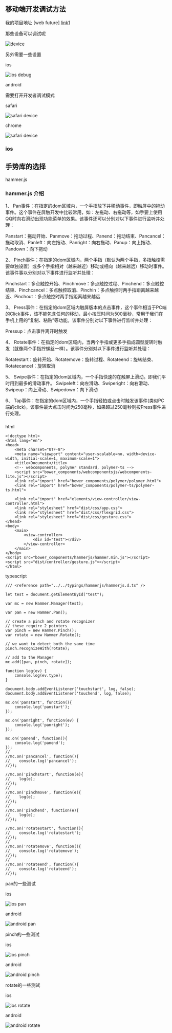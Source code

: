 ## 移动端开发调试方法

我的项目地址 [web future] [link1]

那些设备可以调试呢

![device][img1]

另外需要一些设置

ios

![ios debug][img2]

android

需要打开开发者调试模式

safari

![safari device][img3]

chrome

![safari device][img4]

### ios

## 手势库的选择

hammer.js

### hammer.js 介绍

1、  Pan事件：在指定的dom区域内，一个手指放下并移动事件，即触屏中的拖动事件。这个事件在屏触开发中比较常用，如：左拖动、右拖动等，如手要上使用QQ时向右滑动出现功能菜单的效果。该事件还可以分别对以下事件进行监听并处理：

Panstart：拖动开始、Panmove：拖动过程、Panend：拖动结束、Pancancel：拖动取消、Panleft：向左拖动、Panright：向右拖动、Panup：向上拖动、Pandown：向下拖动

2、  Pinch事件：在指定的dom区域内，两个手指（默认为两个手指，多指触控需要单独设置）或多个手指相对（越来越近）移动或相向（越来越远）移动时事件。该事件事以分别对以下事件进行监听并处理：

Pinchstart：多点触控开始、Pinchmove：多点触控过程、Pinchend：多点触控结束、Pinchcancel：多点触控取消、Pinchin：多点触控时两手指距离越来越近、Pinchout：多点触控时两手指距离越来越远

3、  Press事件：在指定的dom区域内触屏版本的点击事件，这个事件相当于PC端的Click事件，该不能包含任何的移动，最小按压时间为500毫秒，常用于我们在手机上用的“复制、粘贴”等功能。该事件分别对以下事件进行监听并处理：

Pressup：点击事件离开时触发

4、  Rotate事件：在指定的dom区域内，当两个手指或更多手指成圆型旋转时触发（就像两个手指拧螺丝一样）。该事件分别对以下事件进行监听并处理：

Rotatestart：旋转开始、Rotatemove：旋转过程、Rotateend：旋转结束、Rotatecancel：旋转取消

5、                     Swipe事件：在指定的dom区域内，一个手指快速的在触屏上滑动。即我们平时用到最多的滑动事件。
Swipeleft：向左滑动、Swiperight：向右滑动、Swipeup：向上滑动、Swipedown：向下滑动

6、      Tap事件：在指定的dom区域内，一个手指轻拍或点击时触发该事件(类似PC端的click)。该事件最大点击时间为250毫秒，如果超过250毫秒则按Press事件进行处理。

###

html
```
<!doctype html>
<html lang="en">
<head>
    <meta charset="UTF-8">
    <meta name="viewport" content="user-scalable=no, width=device-width, initial-scale=1, maximum-scale=1">
    <title>Document</title>
    <!-- webcomponents, polymer standard, polymer-ts -->
    <script src="bower_components/webcomponentsjs/webcomponents-lite.js"></script>
    <link rel="import" href="bower_components/polymer/polymer.html">
    <link rel="import" href="bower_components/polymer-ts/polymer-ts.html">

    <link rel="import" href="elements/view-controller/view-controller.html">
    <link rel="stylesheet" href="dist/css/app.css">
    <link rel="stylesheet" href="dist/css/flexgrid.css">
    <link rel="stylesheet" href="dist/css/gesture.css">
</head>
<body>
    <main>
        <view-controller>
            <div id="test"></div>
        </view-controller>
    </main>
</body>
<script src="bower_components/hammerjs/hammer.min.js"></script>
<script src="dist/controller/gesture.js"></script>
</html>
```

typescript

```
/// <reference path="../../typings/hammerjs/hammerjs.d.ts" />

let test = document.getElementById("test");

var mc = new Hammer.Manager(test);

var pan = new Hammer.Pan();

// create a pinch and rotate recognizer
// these require 2 pointers
var pinch = new Hammer.Pinch();
var rotate = new Hammer.Rotate();

// we want to detect both the same time
pinch.recognizeWith(rotate);

// add to the Manager
mc.add([pan, pinch, rotate]);

function log(ev) {
    console.log(ev.type);
}

document.body.addEventListener('touchstart', log, false);
document.body.addEventListener('touchend', log, false);

mc.on('panstart', function(){
    console.log('panstart');
});

mc.on('panright', function(ev) {
    console.log('panright');
});

mc.on('panend', function(){
    console.log('panend');
});
//
//mc.on('pancancel', function(){
//    console.log('pancancel');
//});

//mc.on('pinchstart', function(e){
//    log(e);
//});
//
//mc.on('pinchmove', function(e){
//    log(e);
//});
//
//mc.on('pinchend', function(e){
//    log(e);
//});

//mc.on('rotatestart', function(){
//    console.log('rotatestart');
//});
//
//mc.on('rotatemove', function(){
//    console.log('rotatemove');
//});
//
//mc.on('rotateend', function(){
//    console.log('rotateend');
//});
```

pan的一些测试

ios

![ios pan][img5]

android

![android pan][img6]

pinch的一些测试

ios

![ios pinch][img7]

android

![android pinch][img8]

rotate的一些测试

ios

![ios rotate][img9]

android

![android rotate][img10]

[img1]: assets/image/11.5/device.png "github"
[img2]: assets/image/11.5/ios-debug.png "github"
[img3]: assets/image/11.5/safari-device.png "github"
[img4]: assets/image/11.5/chrome-device.png "github"
[img5]: assets/image/11.5/ios-pan.png "github"
[img6]: assets/image/11.5/android-pan.png "github"
[img7]: assets/image/11.5/ios-pinch.png "github"
[img8]: assets/image/11.5/android-pinch.png "github"
[img9]: assets/image/11.5/ios-rotate.png "github"
[img10]: assets/image/11.5/android-rotate.png "github"

[link1]: "https://github.com/andypinet/web-future" "github"
